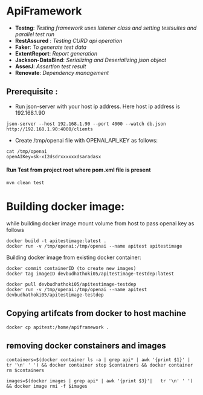 # ApiFramework

* **Testng**: *Testing framework uses listener class and setting testsuites and parallel test run*
* **RestAssured** : *Testing CURD api operation*
* **Faker**: *To generate test data*
* **ExtentReport**: *Report generation*
* **Jackson-DataBind**: *Serializing and Deserializing json object*
* **AsserJ**: *Assertion test result*
* **Renovate**: *Dependency management*

## Prerequisite :
* Run json-server with your host ip address. Here host ip address is 192.168.1.90
```
json-server --host 192.168.1.90 --port 4000 --watch db.json
http://192.168.1.90:4000/clients
```
* Create /tmp/openai file with OPENAI_API_KEY as follows:
```
cat /tmp/openai
openAIKey=sk-xI2dsdrxxxxxxdsaradasx
```

#### Run Test from project root where pom.xml file is present

```
mvn clean test
```



# Building docker image:
while building docker image mount volume from host to pass openai key as follows 
```
docker build -t apitestimage:latest .
docker run -v /tmp/openai:/tmp/openai --name apitest apitestimage

```
Building docker image from existing docker container:
```
docker commit containerID (to create new images)
docker tag imageID devbudhathoki05/apitestimage-testdep:latest
 ```

``` 
docker pull devbudhathoki05/apitestimage-testdep
docker run -v /tmp/openai:/tmp/openai --name apitest devbudhathoki05/apitestimage-testdep
```

## Copying artifcats from docker to host machine
``` 
docker cp apitest:/home/apiframework .
```

## removing docker constainers and images
``` 
containers=$(docker container ls -a | grep api* | awk '{print $1}' | tr '\n' ' ') && docker container stop $containers && docker container rm $containers

images=$(docker images | grep api* | awk '{print $3}'|   tr '\n' ' ') && docker image rmi -f $images
```
